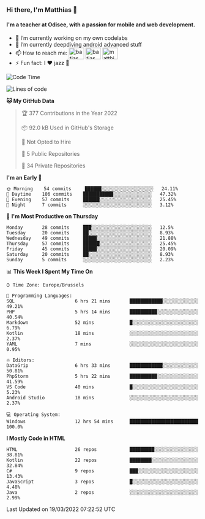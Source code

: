 ### Hi there, I'm Matthias 👋

#### I'm a teacher at Odisee, with a passion for mobile and web development.

- 🔭 I’m currently working on my own codelabs
- 🌱 I’m currently deepdiving android advanced stuff
- 📫 How to reach me: <a href="https://dev.to/batjas" target="_blank"><img align="center" src="https://raw.githubusercontent.com/rahuldkjain/github-profile-readme-generator/master/src/images/icons/Social/devto.svg" alt="batjas" height="30" width="40" /></a>
<a href="https://twitter.com/batjas" target="_blank"><img align="center" src="https://raw.githubusercontent.com/rahuldkjain/github-profile-readme-generator/master/src/images/icons/Social/twitter.svg" alt="batjas" height="30" width="40" /></a>
<a href="https://linkedin.com/in/matthiasdruwé" target="_blank"><img align="center" src="https://raw.githubusercontent.com/rahuldkjain/github-profile-readme-generator/master/src/images/icons/Social/linked-in-alt.svg" alt="matthiasdruwé" height="30" width="40" /></a>
- ⚡ Fun fact: I ❤ jazz 🎷


<!--START_SECTION:waka-->
![Code Time](http://img.shields.io/badge/Code%20Time-224%20hrs%2052%20mins-blue)

![Lines of code](https://img.shields.io/badge/From%20Hello%20World%20I%27ve%20Written-209%20Thousand%20lines%20of%20code-blue)

**🐱 My GitHub Data** 

> 🏆 377 Contributions in the Year 2022
 > 
> 📦 92.0 kB Used in GitHub's Storage 
 > 
> 🚫 Not Opted to Hire
 > 
> 📜 5 Public Repositories 
 > 
> 🔑 34 Private Repositories  
 > 
**I'm an Early 🐤** 

```text
🌞 Morning    54 commits     ██████░░░░░░░░░░░░░░░░░░░   24.11% 
🌆 Daytime    106 commits    ███████████░░░░░░░░░░░░░░   47.32% 
🌃 Evening    57 commits     ██████░░░░░░░░░░░░░░░░░░░   25.45% 
🌙 Night      7 commits      ░░░░░░░░░░░░░░░░░░░░░░░░░   3.12%

```
📅 **I'm Most Productive on Thursday** 

```text
Monday       28 commits     ███░░░░░░░░░░░░░░░░░░░░░░   12.5% 
Tuesday      20 commits     ██░░░░░░░░░░░░░░░░░░░░░░░   8.93% 
Wednesday    49 commits     █████░░░░░░░░░░░░░░░░░░░░   21.88% 
Thursday     57 commits     ██████░░░░░░░░░░░░░░░░░░░   25.45% 
Friday       45 commits     █████░░░░░░░░░░░░░░░░░░░░   20.09% 
Saturday     20 commits     ██░░░░░░░░░░░░░░░░░░░░░░░   8.93% 
Sunday       5 commits      ░░░░░░░░░░░░░░░░░░░░░░░░░   2.23%

```


📊 **This Week I Spent My Time On** 

```text
⌚︎ Time Zone: Europe/Brussels

💬 Programming Languages: 
SQL                      6 hrs 21 mins       ████████████░░░░░░░░░░░░░   49.21% 
PHP                      5 hrs 14 mins       ██████████░░░░░░░░░░░░░░░   40.54% 
Markdown                 52 mins             █░░░░░░░░░░░░░░░░░░░░░░░░   6.79% 
Kotlin                   18 mins             ░░░░░░░░░░░░░░░░░░░░░░░░░   2.37% 
YAML                     7 mins              ░░░░░░░░░░░░░░░░░░░░░░░░░   0.95%

🔥 Editors: 
DataGrip                 6 hrs 33 mins       ████████████░░░░░░░░░░░░░   50.81% 
PhpStorm                 5 hrs 22 mins       ██████████░░░░░░░░░░░░░░░   41.59% 
VS Code                  40 mins             █░░░░░░░░░░░░░░░░░░░░░░░░   5.23% 
Android Studio           18 mins             ░░░░░░░░░░░░░░░░░░░░░░░░░   2.37%

💻 Operating System: 
Windows                  12 hrs 54 mins      █████████████████████████   100.0%

```

**I Mostly Code in HTML** 

```text
HTML                     26 repos            █████████░░░░░░░░░░░░░░░░   38.81% 
Kotlin                   22 repos            ████████░░░░░░░░░░░░░░░░░   32.84% 
C#                       9 repos             ███░░░░░░░░░░░░░░░░░░░░░░   13.43% 
JavaScript               3 repos             █░░░░░░░░░░░░░░░░░░░░░░░░   4.48% 
Java                     2 repos             ░░░░░░░░░░░░░░░░░░░░░░░░░   2.99%

```



 Last Updated on 19/03/2022 07:22:52 UTC
<!--END_SECTION:waka-->
